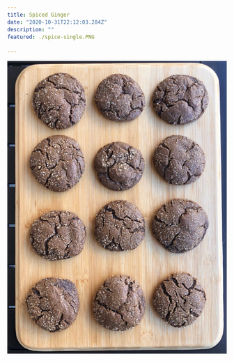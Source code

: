 ```yaml
---
title: Spiced Ginger
date: "2020-10-31T22:12:03.284Z"
description: ""
featured: ./spice-single.PNG

---
```


![Look at all of those Spice cookies!](./spice-plate.JPG)
